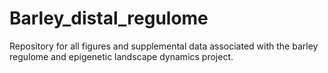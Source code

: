 # Barley_distal_regulome
Repository for all figures and supplemental data associated with the barley regulome and epigenetic landscape dynamics project.

